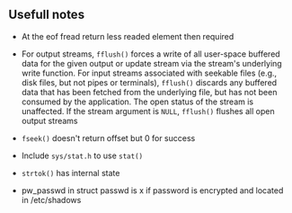 ## Usefull notes

- At the eof fread return less readed element then required

- For output streams, `fflush()` forces a write of all user-space buffered data for the given output or update stream via the stream's underlying write function. For input streams associated with seekable files (e.g., disk files, but not pipes or terminals), `fflush()` discards any buffered data that has been fetched from the underlying file, but has not been consumed by the application. The open status of the stream is unaffected. If the stream argument is `NULL`, `fflush()` flushes all open output streams

- `fseek()` doesn't return offset but 0 for success

- Include `sys/stat.h` to use `stat()`

- `strtok()` has internal state

- pw_passwd in struct passwd is x if password is encrypted and located in /etc/shadows
